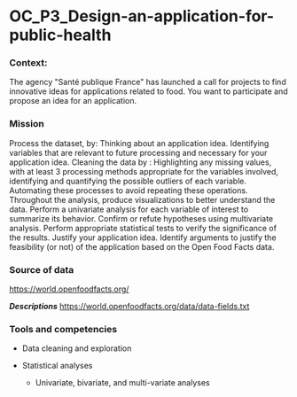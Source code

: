 # OC_P3_Design-an-application-for-public-health

### Context:
The agency "Santé publique France" has launched a call for projects to find innovative ideas for applications related to food. You want to participate and propose an idea for an application.


### Mission
Process the dataset, by: Thinking about an application idea. Identifying variables that are relevant to future processing and necessary for your application idea. Cleaning the data by : Highlighting any missing values, with at least 3 processing methods appropriate for the variables involved, identifying and quantifying the possible outliers of each variable. Automating these processes to avoid repeating these operations.
Throughout the analysis, produce visualizations to better understand the data. Perform a univariate analysis for each variable of interest to summarize its behavior.
Confirm or refute hypotheses using multivariate analysis. Perform appropriate statistical tests to verify the significance of the results.
Justify your application idea. Identify arguments to justify the feasibility (or not) of the application based on the Open Food Facts data.

### Source of data
https://world.openfoodfacts.org/

***Descriptions***
https://world.openfoodfacts.org/data/data-fields.txt

### Tools and competencies
- Data cleaning and exploration

- Statistical analyses
  - Univariate, bivariate, and multi-variate analyses

